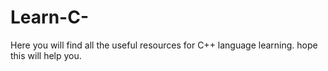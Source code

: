 # Learn-C-
Here you will find all the useful resources for C++ language learning. hope this will help you.
